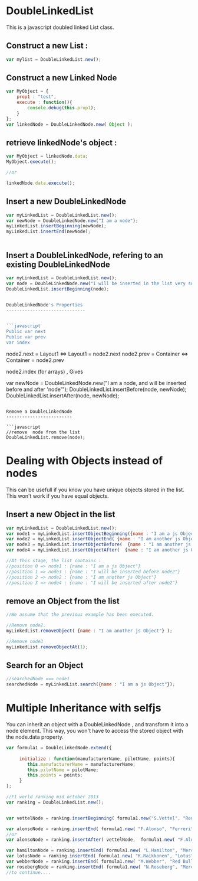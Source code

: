 DoubleLinkedList
================

This is a javascript doubled linked List class.

Construct a new List : 
----------------------

```javascript
var mylist = DoubleLinkedList.new();
```

Construct a new Linked Node
---------------------------
```javascript
var MyObject = {
	prop1 : "test",
	execute : function(){
		console.debug(this.prop1);
	}
};
var linkedNode = DoubleLinkedNode.new( Object );
```

retrieve linkedNode's object : 
------------------------------
```javascript
var MyObject = linkedNode.data;
MyObject.execute();

//or

linkedNode.data.execute();
```

Insert a new DoubleLinkedNode
-----------------------------

```javascript
var myLinkedList = DoubleLinkedList.new();
var newNode = DoubleLinkedNode.new("I am a node");
myLinkedList.insertBeginning(newNode);
myLinkedList.insertEnd(newNode);



```

Insert a DoubleLinkedNode, refering to an existing DoubleLinkedNode
-------------------------------------------------------------------


```javascript
var myLinkedList = DoubleLinkedList.new();
var node = DoubleLinkedNode.new("I will be inserted in the list very soon");
DoubleLinkedList.insertBeginning(node);


DoubleLinkedNode's Properties
------------------------------


```javascript
Public var next
Public var prev
var index
`````

node2.next = Layout1  <=>   Layout1 = node2.next
node2.prev = Container <=> Container = node2.prev


node2.index (for arrays) , Gives





var newNode = DoubleLinkedNode.new("I am a node, and will be inserted before and after 'node'");
DoubleLinkedList.insertBefore(node, newNode);
DoubleLinkedList.insertAfter(node, newNode);

```

Remove a DoubleLinkedNode
-------------------------

```javascript
//remove  node from the list
DoubleLinkedList.remove(node);
```

Dealing with Objects instead of nodes
=====================================

This can be usefull if you know you have unique objects stored in the list. 
This won't work if you have equal objects.

Insert a new Object in the list
-------------------------------


```javascript
var myLinkedList = DoubleLinkedList.new();
var node1 = myLinkedList.insertObjectBeginning({name : "I am a js Object"});
var node2 = myLinkedList.insertObjectEnd( {name : "I am another js Object"} );
var node3 = myLinkedList.insertObjectBefore(  {name : "I am another js Object"} ,  {name : "I will be inserted before node2"}  );
var node4 = myLinkedList.insertObjectAfter(  {name : "I am another js Object"} ,  {name : "I will be inserted after node2"}  );

//At this stage, the list contains : 
//position 0 => node1 : {name : "I am a js Object"}
//position 1 => node3 : {name : "I will be inserted before node2"} 
//position 2 => node2 : {name : "I am another js Object"}
//position 3 => node4 : {name : "I will be inserted after node2"}
```

remove an Object from the list
------------------------------

```javascript
//We assume that the previous example has been executed.

//Remove node2.
myLinkedList.removeObject( {name : "I am another js Object"} ); 

//Remove node3
myLinkedList.removeObjectAt(1);

```

Search for an Object
--------------------

```javascript
//searchedNode === node1
searchedNode = myLinkedList.search({name : "I am a js Object"});
```


Multiple Inheritance with selfjs
================================

You can inherit an object with a DoubleLinkedNode , and transform it into a node element. 
This way, you won't have to access the stored object with the node.data property.


```javascript
var formula1 = DoubleLinkedNode.extend({
     
     initialize : function(manufacturerName, pilotName, points){
        this.manufacturerName = manufacturerName;
        this.pilotName = pilotName;
        this.points = points;
     }
);

//F1 world ranking mid october 2013
var ranking = DoubleLinkedList.new();


var vettelNode = ranking.insertBeginning( formula1.new("S.Vettel", "Red Bull Racing", 247);

var alonsoNode = ranking.insertEnd( formula1.new( "F.Alonso", "Ferreri", 187);
//or
var alonsoNode = ranking.insertAfter( vettelNode,  formula1.new( "F.Alonso", "Ferreri", 187);

var hamiltonNode = ranking.insertEnd( formula1.new( "L.Hamilton", "Mercedes Benz", 151);
var lotusNode = ranking.insertEnd( formula1.new( "K.Raikkonen", "Lotus", 149);
var webberNode = ranking.insertEnd( formula1.new( "M.Webber", "Red Bull Racing", 130);
var rosebergNode = ranking.insertEnd( formula1.new( "N.Roseberg", "Mercedes Benz", 116);
//to continue....
```


 
 
 
 
 
 














